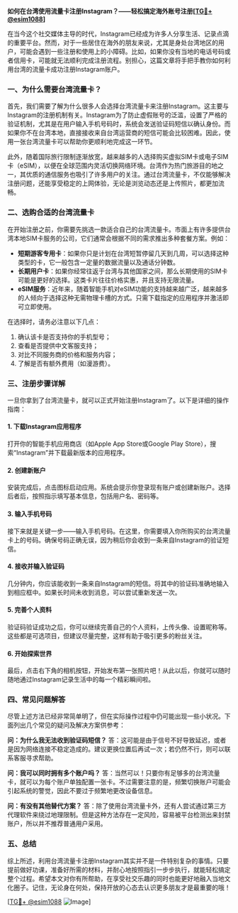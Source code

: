 **如何在台湾使用流量卡注册Instagram？——轻松搞定海外账号注册[[TG💪+ @esim1088](https://t.me/s/esim1088)]**

在当今这个社交媒体主导的时代，Instagram已经成为许多人分享生活、记录点滴的重要平台。然而，对于一些居住在海外的朋友来说，尤其是身处台湾地区的用户，可能会遇到一些注册和使用上的小障碍。比如，如果你没有当地的电话号码或者信用卡，可能就无法顺利完成注册流程。别担心，这篇文章将手把手教你如何利用台湾的流量卡成功注册Instagram账户。

### **一、为什么需要台湾流量卡？**

首先，我们需要了解为什么很多人会选择台湾流量卡来注册Instagram。这主要与Instagram的注册机制有关。Instagram为了防止虚假账号的泛滥，设置了严格的验证机制，尤其是在用户输入手机号码时，系统会发送验证码短信以确认身份。而如果你不在台湾本地，直接接收来自台湾运营商的短信可能会比较困难。因此，使用一张台湾流量卡可以帮助你更顺利地完成这一环节。

此外，随着国际旅行限制逐渐放宽，越来越多的人选择购买虚拟SIM卡或电子SIM卡（eSIM），以便在全球范围内灵活切换网络环境。台湾作为热门旅游目的地之一，其优质的通信服务也吸引了许多用户的关注。通过台湾流量卡，不仅能够解决注册问题，还能享受稳定的上网体验，无论是浏览动态还是上传照片，都更加流畅。

### **二、选购合适的台湾流量卡**

在开始注册之前，你需要先挑选一款适合自己的台湾流量卡。市面上有许多提供台湾本地SIM卡服务的公司，它们通常会根据不同的需求推出多种套餐方案。例如：

- **短期游客专用卡**：如果你只是计划在台湾短暂停留几天到几周，可以选择这种类型的卡，它一般包含一定量的数据流量以及通话分钟数。
- **长期用户卡**：如果你经常往返于台湾与其他国家之间，那么长期使用的SIM卡可能是更好的选择。这类卡片往往价格实惠，并且支持无限流量。
- **eSIM服务**：近年来，随着智能手机对eSIM功能的支持越来越广泛，越来越多的人倾向于选择这种无需物理卡槽的方式。只需下载指定的应用程序并激活即可立即使用。

在选择时，请务必注意以下几点：
1. 确认该卡是否支持你的手机型号；
2. 查看是否提供中文客服支持；
3. 对比不同服务商的价格和服务内容；
4. 了解是否有额外费用（如漫游费）。

### **三、注册步骤详解**

一旦你拿到了台湾流量卡，就可以正式开始注册Instagram了。以下是详细的操作指南：

#### **1. 下载Instagram应用程序**
打开你的智能手机应用商店（如Apple App Store或Google Play Store），搜索“Instagram”并下载最新版本的应用程序。

#### **2. 创建新账户**
安装完成后，点击图标启动应用。系统会提示你登录现有账户或创建新账户。选择后者后，按照指示填写基本信息，包括用户名、密码等。

#### **3. 输入手机号码**
接下来就是关键一步——输入手机号码。在这里，你需要填入你所购买的台湾流量卡上的号码。确保号码正确无误，因为稍后你会收到一条来自Instagram的验证短信。

#### **4. 接收并输入验证码**
几分钟内，你应该能收到一条来自Instagram的短信。将其中的验证码准确地输入到相应框中。如果长时间未收到消息，可以尝试重新发送一次。

#### **5. 完善个人资料**
验证码验证成功之后，你可以继续完善自己的个人资料，上传头像、设置昵称等。这些都是可选项目，但建议尽量完整，这样有助于吸引更多的粉丝关注。

#### **6. 开始探索世界**
最后，点击右下角的相机按钮，开始发布第一张照片吧！从此以后，你就可以随时随地通过Instagram记录生活中的每一个精彩瞬间啦。

### **四、常见问题解答**

尽管上述方法已经非常简单明了，但在实际操作过程中仍可能出现一些小状况。下面列出几个常见的疑问及解决方案供参考：

**问：为什么我无法收到验证码短信？**
答：这可能是由于信号不好导致延迟，或者是因为网络连接不稳定造成的。建议更换位置后再试一次；若仍然不行，则可以联系客服寻求帮助。

**问：我可以同时拥有多个账户吗？**
答：当然可以！只要你有足够多的台湾流量卡，就可以为每个账户单独配置一张卡。不过需要注意的是，频繁切换账户可能会引起系统的警觉，因此不要过于频繁地更改设备信息。

**问：有没有其他替代方案？**
答：除了使用台湾流量卡外，还有人尝试通过第三方代理软件来绕过地理限制。但是这种方法存在一定风险，容易被平台检测出来封禁账户，所以并不推荐普通用户采用。

### **五、总结**

综上所述，利用台湾流量卡注册Instagram其实并不是一件特别复杂的事情。只要提前做好功课，准备好所需的材料，并耐心地按照指引一步步执行，就能轻松搞定整个过程。希望本文对你有所帮助，在享受社交乐趣的同时也能更好地融入当地文化圈子。记住，无论身在何处，保持开放的心态去认识更多朋友才是最重要的哦！

[[TG💪+ @esim1088](https://t.me/s/esim1088) ![Image](https://i.postimg.cc/4NQfJmqS/Snipaste-2025-05-13-00-14-12.png)]